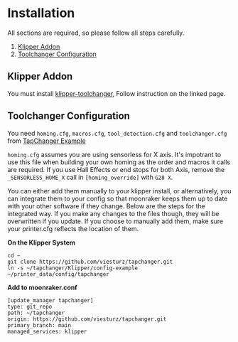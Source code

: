 # Installation

All sections are required, so please follow all steps carefully.

1. [Klipper Addon](#klipper-addon)
2. [Toolchanger Configuration](#toolchanger-configuration)

## Klipper Addon

You must install [klipper-toolchanger](https://github.com/viesturz/klipper-toolchanger/), Follow instruction on the linked page.


## Toolchanger Configuration

You need `homing.cfg`, `macros.cfg`, `tool_detection.cfg` and `toolchanger.cfg` from [TapChanger Example](https://github.com/viesturz/tapchanger/tree/main/Klipper/config-example)

`homing.cfg` assumes you are using sensorless for X axis.  It's impotrant to use this file when building your own homing as the order and macros it calls are required.  If you use Hall Effects or end stops for both Axis, remove the `_SENSORLESS_HOME_X` call in `[homing_override]` with `G28 X`.

You can either add them manually to your klipper install, or alternatively, you can integrate them to your config so that moonraker keeps them up to date with your other software if they change. Below are the steps for the integrated way. If you make any changes to the files though, they will be overwritten if you update. If you choose to manually add them, make sure your printer.cfg reflects the location of them.

**On the Klipper System** 
```
cd ~
git clone https://github.com/viesturz/tapchanger.git
ln -s ~/tapchanger/Klipper/config-example ~/printer_data/config/tapchanger
```

**Add to moonraker.conf**
```
[update_manager tapchanger]
type: git_repo
path: ~/tapchanger
origin: https://github.com/viesturz/tapchanger.git
primary_branch: main
managed_services: klipper
```
